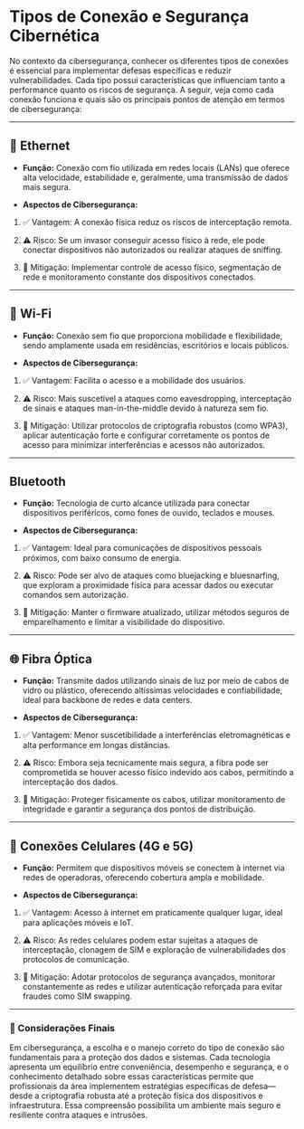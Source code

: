 # Tipos de Conexão e Segurança Cibernética

No contexto da cibersegurança, conhecer os diferentes tipos de conexões é essencial para implementar defesas específicas e reduzir vulnerabilidades. Cada tipo possui características que influenciam tanto a performance quanto os riscos de segurança. A seguir, veja como cada conexão funciona e quais são os principais pontos de atenção em termos de cibersegurança:

---

## 📡 Ethernet

- **Função:** Conexão com fio utilizada em redes locais (LANs) que oferece alta velocidade, estabilidade e, geralmente, uma transmissão de dados mais segura.

- **Aspectos de Cibersegurança:**
1. ✅ Vantagem: A conexão física reduz os riscos de interceptação remota.
2. ⚠️ Risco: Se um invasor conseguir acesso físico à rede, ele pode conectar dispositivos não autorizados ou realizar ataques de sniffing.

3. 🔐 Mitigação: Implementar controle de acesso físico, segmentação de rede e monitoramento constante dos dispositivos conectados.

---

## 📶 Wi-Fi

- **Função:** Conexão sem fio que proporciona mobilidade e flexibilidade, sendo amplamente usada em residências, escritórios e locais públicos.

- **Aspectos de Cibersegurança:**

1. ✅ Vantagem: Facilita o acesso e a mobilidade dos usuários.

2. ⚠️ Risco: Mais suscetível a ataques como eavesdropping, interceptação de sinais e ataques man-in-the-middle devido à natureza sem fio.

3. 🔐 Mitigação: Utilizar protocolos de criptografia robustos (como WPA3), aplicar autenticação forte e configurar corretamente os pontos de acesso para minimizar interferências e acessos não autorizados.

---

## Bluetooth

- **Função:** Tecnologia de curto alcance utilizada para conectar dispositivos periféricos, como fones de ouvido, teclados e mouses.

- **Aspectos de Cibersegurança:**

1. ✅ Vantagem: Ideal para comunicações de dispositivos pessoais próximos, com baixo consumo de energia.

2. ⚠️ Risco: Pode ser alvo de ataques como bluejacking e bluesnarfing, que exploram a proximidade física para acessar dados ou executar comandos sem autorização.

3. 🔐 Mitigação: Manter o firmware atualizado, utilizar métodos seguros de emparelhamento e limitar a visibilidade do dispositivo.

---

## 🌐 Fibra Óptica

- **Função:** Transmite dados utilizando sinais de luz por meio de cabos de vidro ou plástico, oferecendo altíssimas velocidades e confiabilidade, ideal para backbone de redes e data centers.

- **Aspectos de Cibersegurança:**

1. ✅ Vantagem: Menor suscetibilidade a interferências eletromagnéticas e alta performance em longas distâncias.

2. ⚠️ Risco: Embora seja tecnicamente mais segura, a fibra pode ser comprometida se houver acesso físico indevido aos cabos, permitindo a interceptação dos dados.

3. 🔐 Mitigação: Proteger fisicamente os cabos, utilizar monitoramento de integridade e garantir a segurança dos pontos de distribuição.

---

## 📲 Conexões Celulares (4G e 5G)

- **Função:** Permitem que dispositivos móveis se conectem à internet via redes de operadoras, oferecendo cobertura ampla e mobilidade.

- **Aspectos de Cibersegurança:**

1. ✅ Vantagem: Acesso à internet em praticamente qualquer lugar, ideal para aplicações móveis e IoT.

2. ⚠️ Risco: As redes celulares podem estar sujeitas a ataques de interceptação, clonagem de SIM e exploração de vulnerabilidades dos protocolos de comunicação.

3. 🔐 Mitigação: Adotar protocolos de segurança avançados, monitorar constantemente as redes e utilizar autenticação reforçada para evitar fraudes como SIM swapping.

---

### 🔎 Considerações Finais

Em cibersegurança, a escolha e o manejo correto do tipo de conexão são fundamentais para a proteção dos dados e sistemas. Cada tecnologia apresenta um equilíbrio entre conveniência, desempenho e segurança, e o conhecimento detalhado sobre essas características permite que profissionais da área implementem estratégias específicas de defesa—desde a criptografia robusta até a proteção física dos dispositivos e infraestrutura. Essa compreensão possibilita um ambiente mais seguro e resiliente contra ataques e intrusões.